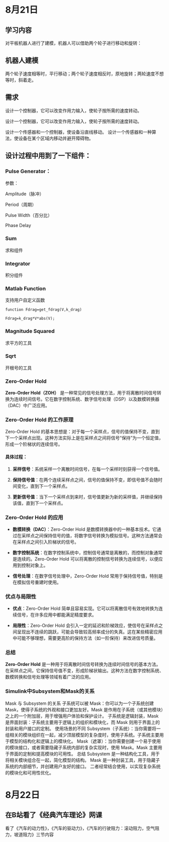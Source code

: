 # 8月21日
## 学习内容
对平板机器人进行了建模，机器人可以借助两个轮子进行移动和旋转：
## 机器人建模
两个轮子速度相等时，平行移动；两个轮子速度相反时，原地旋转；两轮速度不想等时，斜着走。

## 需求
设计一个控制器，它可以改变作用力输入，使轮子按所需的速度转动。

设计一个控制器，它可以改变作用力输入，使轮子按所需的速度转动。

设计一个传感器和一个控制器，使设备沿直线移动。
设计一个传感器和一种算法，使设备在某个区域内移动并避开障碍物。

## 设计过程中用到了一下组件：
### Pulse Generator：
参数：

Amplitude（脉冲）

Period（周期）

Pulse Width（百分比）

Phase Delay

### Sum
求和组件
### Integrator
积分组件
### Matlab Function
支持用户自定义函数
``````
function Fdrag=get_fdrag(V,k_drag)

Fdrag=k_drag*V*abs(V);
``````
### Magnitude Squared
求平方的工具

### Sqrt
开根号的工具
### Zero-Order Hold
**Zero-Order Hold（ZOH）** 是一种常见的信号处理方法，用于将离散时间信号转换为连续时间信号。它在数字控制系统、数字信号处理（DSP）以及数模转换器（DAC）中广泛应用。

### Zero-Order Hold 的工作原理

Zero-Order Hold 的基本思想是：对于每一个采样点，信号的值保持不变，直到下一个采样点出现。这种方法实际上是在采样点之间将信号“保持”为一个恒定值，形成一个阶梯状的连续信号。

#### 具体过程：

1. **采样信号**：系统采样一个离散时间信号，在每一个采样时刻获得一个信号值。
   
2. **保持信号值**：在两个连续采样点之间，信号的值保持不变，即信号值不会随时间变化，直到下一个采样点。

3. **更新信号值**：当下一个采样点到来时，信号值更新为新的采样值，并继续保持该值，直到下一个采样点。


### Zero-Order Hold 的应用

- **数模转换（DAC）**：Zero-Order Hold 是数模转换器中的一种基本技术。它通过在采样点之间保持信号的值，将数字信号转换为模拟信号。这种方法通常会在采样点之间引入阶梯状的信号。

- **数字控制系统**：在数字控制系统中，控制信号通常是离散的，而控制对象通常是连续的。Zero-Order Hold 可以将离散的控制信号转换为连续信号，以便应用到控制对象上。

- **信号处理**：在数字信号处理中，Zero-Order Hold 常用于保持信号值，特别是在模拟信号重建时使用。

### 优点与局限性

- **优点**：Zero-Order Hold 简单且容易实现。它可以将离散信号有效地转换为连续信号，在许多应用中都能满足精度要求。

- **局限性**：Zero-Order Hold 会引入一定的延迟和阶梯效应，使信号在采样点之间呈现出不连续的跳跃，可能会导致较高频率成分的失真。这在某些精密应用中可能不够理想，需要更高阶的保持方法（如一阶保持）来改进信号质量。

### 总结

**Zero-Order Hold** 是一种用于将离散时间信号转换为连续时间信号的基本方法。在采样点之间，它保持信号值不变，形成阶梯状输出。这种方法在数字控制系统、数模转换和信号处理等领域有着广泛的应用。

### Simulink中Subsystem和Mask的关系
Mask 与 Subsystem 的关系
子系统可以被 Mask：你可以为一个子系统创建 Mask，使得子系统的外观和接口更加友好。Mask 是作用在子系统（或其他模块）之上的一个附加层，用于增强用户体验和保护设计。
子系统是逻辑封装，Mask 是界面封装：子系统主要用于逻辑上的组织和模块化，而 Mask 则用于界面上的封装和用户接口的定制。
使用场景的不同
Subsystem（子系统）：当你需要将一组相关的模块组织在一起，减少顶层模型的复杂度时，使用子系统。子系统主要用于模型的结构化和逻辑上的模块化。
Mask（遮罩）：当你需要创建一个易于使用的模块接口，或者需要隐藏子系统内部的复杂实现时，使用 Mask。Mask 主要用于界面的定制和提高模块的可用性。
总结
Subsystem 是一种结构化工具，用于将相关模块组合在一起，简化模型的结构。
Mask 是一种封装工具，用于隐藏子系统的内部细节，并创建用户友好的接口。
二者经常结合使用，以实现复杂系统的模块化和可用性优化。



# 8月22日
## 在B站看了《经典汽车理论》网课
看了《汽车的动力性》，《汽车的驱动力》，《汽车的行驶阻力：滚动阻力，空气阻力，坡道阻力》三节内容
